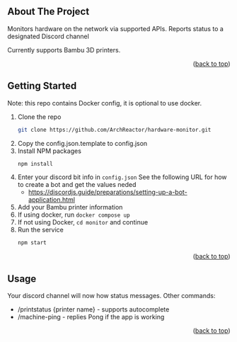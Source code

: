 <!-- Improved compatibility of back to top link: See: https://github.com/othneildrew/Best-README-Template/pull/73 -->
<a id="readme-top"></a>


<!-- ABOUT THE PROJECT -->
## About The Project

Monitors hardware on the network via supported APIs.  Reports status to a designated Discord channel

Currently supports Bambu 3D printers.  

<p align="right">(<a href="#readme-top">back to top</a>)</p>




<!-- GETTING STARTED -->
## Getting Started

Note: this repo contains Docker config, it is optional to use docker.

1. Clone the repo
   ```sh
   git clone https://github.com/ArchReactor/hardware-monitor.git
   ```
2. Copy the config.json.template to config.json
3. Install NPM packages
   ```sh
   npm install
   ```
4. Enter your discord bit info in `config.json`
   See the following URL for how to create a bot and get the values neded
   * https://discordjs.guide/preparations/setting-up-a-bot-application.html
5. Add your Bambu printer information
6. If using docker, run ```docker compose up```
7. If not using Docker, ```cd monitor``` and continue
8. Run the service
   ```sh
   npm start
   ```


<p align="right">(<a href="#readme-top">back to top</a>)</p>



<!-- USAGE EXAMPLES -->
## Usage

Your discord channel will now how status messages.  Other commands:
* /printstatus {printer name} - supports autocomplete
* /machine-ping - replies Pong if the app is working 

<p align="right">(<a href="#readme-top">back to top</a>)</p>


